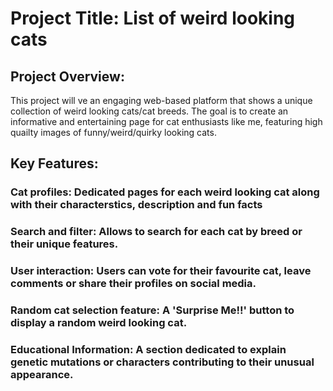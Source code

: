 # Project Title: List of weird looking cats

## Project Overview:
This project will ve an engaging web-based platform that shows a unique collection of weird looking cats/cat breeds. The goal is to create an informative and entertaining page for cat enthusiasts like me, featuring high quailty images of funny/weird/quirky looking cats.

## Key Features:

### Cat profiles: Dedicated pages for each weird looking cat along with their characterstics, description and fun facts
### Search and filter: Allows to search for each cat by breed or their unique features.
### User interaction: Users can vote for their favourite cat, leave comments or share their profiles on social media.
### Random cat selection feature: A 'Surprise Me!!' button to display a random weird looking cat.
### Educational Information: A section dedicated to explain genetic mutations or characters contributing to their unusual appearance.
